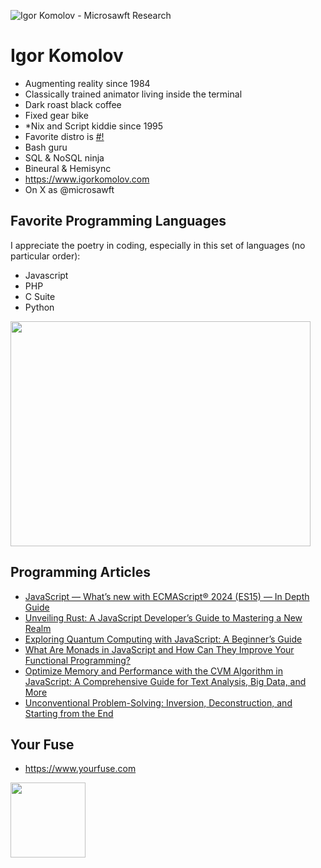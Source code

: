 ![Igor Komolov - Microsawft Research](https://firebasestorage.googleapis.com/v0/b/your-fuse.appspot.com/o/public%2Fmicrosawft_igor_komolov_logo_3.gif?alt=media&token=6f20d3d9-3d0c-49d9-912c-71dcd3e35ac3)
# Igor Komolov
* Augmenting reality since 1984
* Classically trained animator living inside the terminal
* Dark roast black coffee
* Fixed gear bike
* *Nix and Script kiddie since 1995
* Favorite distro is [#!](https://crunchbang.org/)
* Bash guru
* SQL & NoSQL ninja
* Bineural & Hemisync
* https://www.igorkomolov.com
* On X as @microsawft

## Favorite Programming Languages
I appreciate the poetry in coding, especially in this set of languages (no particular order):
- Javascript
- PHP
- C Suite
- Python
  
<img src="https://i.giphy.com/media/v1.Y2lkPTc5MGI3NjExMnplYndrNWZuc2hxajN2dTRyZ3BndGUwZTFqZ2lhbzRlb3U2dTNmcCZlcD12MV9pbnRlcm5hbF9naWZfYnlfaWQmY3Q9Zw/wwg1suUiTbCY8H8vIA/giphy-downsized-large.gif" width="480" height="360" style="" frameBorder="0" class="giphy-embed" allowFullScreen></img>


## Programming Articles

* [JavaScript — What’s new with ECMAScript® 2024 (ES15) — In Depth Guide](https://medium.com/@yourfuse/javascript-whats-new-with-ecmascript-2024-es15-ef056d2f4bf1)
* [Unveiling Rust: A JavaScript Developer’s Guide to Mastering a New Realm](https://medium.com/@yourfuse/unveiling-rust-a-javascript-developers-guide-to-mastering-a-new-realm-375b4925306c)
* [Exploring Quantum Computing with JavaScript: A Beginner’s Guide](https://medium.com/@yourfuse/exploring-quantum-computing-with-javascript-a-beginners-guide-d29a4af15ec7)
* [What Are Monads in JavaScript and How Can They Improve Your Functional Programming?](https://medium.com/@yourfuse/what-are-monads-in-javascript-and-how-can-they-improve-your-functional-programming-e42e56e7af9d)
* [Optimize Memory and Performance with the CVM Algorithm in JavaScript: A Comprehensive Guide for Text Analysis, Big Data, and More](https://medium.com/@yourfuse/optimize-memory-and-performance-with-the-cvm-algorithm-in-javascript-a-comprehensive-guide-for-6bb33d1a5b63)
* [Unconventional Problem-Solving: Inversion, Deconstruction, and Starting from the End](https://medium.com/@yourfuse/unconventional-problem-solving-inversion-deconstruction-and-starting-from-the-end-e648ae9da9ee)

## Your Fuse
- https://www.yourfuse.com
<img src="https://firebasestorage.googleapis.com/v0/b/your-fuse.appspot.com/o/public%2Flogo.png?alt=media&token=c7a5e331-2557-46a8-ad62-a191be5abf39" width="120">



<!--
**ingen0s/ingen0s** is a ✨ _special_ ✨ repository because its `README.md` (this file) appears on your GitHub profile.

Here are some ideas to get you started:

- 🔭 I’m currently working on ...
- 🌱 I’m currently learning ...
- 👯 I’m looking to collaborate on ...
- 🤔 I’m looking for help with ...
- 💬 Ask me about ...
- 📫 How to reach me: ...
- 😄 Pronouns: ...
- ⚡ Fun fact: ...
-->
